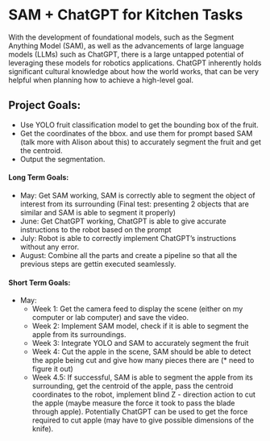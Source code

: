 # SAM + ChatGPT for Kitchen Tasks

With the development of foundational models, such as the Segment Anything Model (SAM), as well as the advancements of large language models (LLMs) such as ChatGPT, there is a large untapped potential of leveraging these models for robotics applications. ChatGPT inherently holds significant cultural knowledge about how the world works, that can be very helpful when planning how to achieve a high-level goal.


## Project Goals:
-  Use YOLO fruit classification model to get the bounding box of the fruit.
- Get the coordinates of the bbox. and use them for prompt based SAM (talk more with Alison about this) to accurately segment the fruit and get the centroid. 
- Output the segmentation.



#### Long Term Goals:
- May: Get SAM working, SAM is correctly able to segment the object of interest from its surrounding (Final test: presenting 2 objects that are similar and SAM is able to segment it properly)
- June: Get ChatGPT working, ChatGPT is able to give accurate instructions to the robot based on the prompt
- July: Robot is able to correctly implement ChatGPT’s instructions without any error. 
- August: Combine all the parts and create a pipeline so that all the previous steps are gettin executed seamlessly.

#### Short Term Goals:
- May:
    - Week 1: Get the camera feed to display the scene (either on my computer or lab computer) and save the video.
    - Week 2: Implement SAM model, check if it is able to segment the apple from its surroundings. 
    - Week 3: Integrate YOLO and SAM to accurately segment the fruit
    - Week 4: Cut the apple in the scene, SAM should be able to detect the apple being cut and give how many pieces there are (* need to figure it out)
    - Week 4.5: If successful, SAM is able to segment the apple from its surrounding, get the centroid of the apple, pass the centroid coordinates to the robot, implement blind Z - direction action to cut the apple (maybe measure the force it took to pass the blade through apple). Potentially ChatGPT can be used to get the force required to cut apple (may have to give possible dimensions of the knife).

